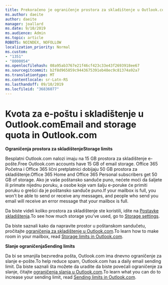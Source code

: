 ```yaml
---
title: Prekoračeno je ograničenje prostora za skladištenje u Outlook.com
ms.author: daeite
author: daeite
manager: joallard
ms.date: 9/10/2019
ms.audience: Admin
ms.topic: article
ROBOTS: NOINDEX, NOFOLLOW
localization_priority: Normal
ms.custom:
- "1351"
- "8000054"
ms.openlocfilehash: 08a95ab3767e21f46cf423c33e43f2693918ee67
ms.sourcegitcommit: b2f8d965859c9443675391eb48ec9c81374a92a7
ms.translationtype: MT
ms.contentlocale: sr-Latn-RS
ms.lasthandoff: 09/10/2019
ms.locfileid: "36836077"
---
```

# <a name="email-and-storage-quota-in-outlookcom"></a><span data-ttu-id="55e1f-102">Kvota za e-poštu i skladištenje u Outlook.com</span><span class="sxs-lookup"><span data-stu-id="55e1f-102">Email and storage quota in Outlook.com</span></span>

<span data-ttu-id="55e1f-103">**Ograničenja prostora za skladištenje**</span><span class="sxs-lookup"><span data-stu-id="55e1f-103">**Storage limits**</span></span>

<span data-ttu-id="55e1f-104">Besplatni Outlook.com nalozi imaju na 15 GB prostora za skladištenje e-pošte.</span><span class="sxs-lookup"><span data-stu-id="55e1f-104">Free Outlook.com accounts have 15 GB of email storage.</span></span> <span data-ttu-id="55e1f-105">Office 365 Početna i Office 365 lični pretplatnici dobijaju 50 GB prostora za skladištenje.</span><span class="sxs-lookup"><span data-stu-id="55e1f-105">Office 365 Home and Office 365 Personal subscribers get 50 GB of storage.</span></span> <span data-ttu-id="55e1f-106">Ako je vaše poštansko sanduče puno, nećete moći da šaljete ili primate nijednu poruku, a osobe koje vam šalju e-poruke će primiti poruku o grešci da je poštansko sanduče puno.</span><span class="sxs-lookup"><span data-stu-id="55e1f-106">If your mailbox is full, you won't be able to send or receive any messages, and people who send you email will receive an error message that your mailbox is full.</span></span>

<span data-ttu-id="55e1f-107">Da biste videli koliko prostora za skladištenje ste koristili, idite na [Postavke skladištenja](https://outlook.live.com/mail/options/general/storage).</span><span class="sxs-lookup"><span data-stu-id="55e1f-107">To see how much storage you've used, go to [Storage settings](https://outlook.live.com/mail/options/general/storage).</span></span>

<span data-ttu-id="55e1f-108">Da biste saznali kako da napravite prostor u poštanskom sandučetu, pročitajte [ograničenja za skladištenje u Outlook.com](https://support.office.com/article/7ac99134-69e5-4619-ac0b-2d313bba5e9e).</span><span class="sxs-lookup"><span data-stu-id="55e1f-108">To learn how to make room in your mailbox, read [Storage limits in Outlook.com](https://support.office.com/article/7ac99134-69e5-4619-ac0b-2d313bba5e9e).</span></span>

<span data-ttu-id="55e1f-109">**Slanje ograničenja**</span><span class="sxs-lookup"><span data-stu-id="55e1f-109">**Sending limits**</span></span>

<span data-ttu-id="55e1f-110">Da bi se smanjila bezvredna pošta, Outlook.com ima dnevno ograničenje za slanje e-pošte.</span><span class="sxs-lookup"><span data-stu-id="55e1f-110">To help reduce spam, Outlook.com has a daily email sending limit.</span></span> <span data-ttu-id="55e1f-111">Da biste saznali šta možete da uradite da biste povećali ograničenje za slanje, čitajte [ograničenja slanja u Outlook.com](https://support.office.com/article/279ee200-594c-40f0-9ec8-bb6af7735c2e).</span><span class="sxs-lookup"><span data-stu-id="55e1f-111">To learn what you can do to increase your sending limit, read [Sending limits in Outlook.com](https://support.office.com/article/279ee200-594c-40f0-9ec8-bb6af7735c2e).</span></span>